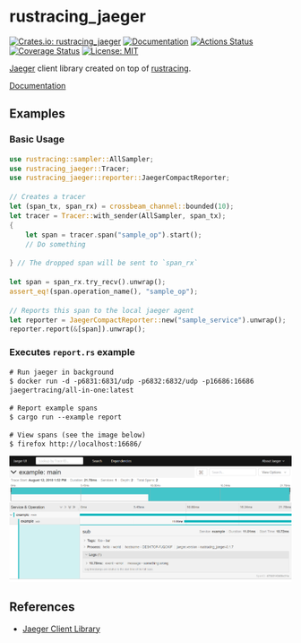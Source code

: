 rustracing_jaeger
=================

[![Crates.io: rustracing_jaeger](https://img.shields.io/crates/v/rustracing_jaeger.svg)](https://crates.io/crates/rustracing_jaeger)
[![Documentation](https://docs.rs/rustracing_jaeger/badge.svg)](https://docs.rs/rustracing_jaeger)
[![Actions Status](https://github.com/sile/rustracing_jaeger/workflows/CI/badge.svg)](https://github.com/sile/rustracing_jaeger/actions)
[![Coverage Status](https://coveralls.io/repos/github/sile/rustracing_jaeger/badge.svg?branch=master)](https://coveralls.io/github/sile/rustracing_jaeger?branch=master)
[![License: MIT](https://img.shields.io/badge/license-MIT-blue.svg)](LICENSE)

[Jaeger][jaeger] client library created on top of [rustracing].

[jaeger]: https://github.com/jaegertracing/jaeger
[rustracing]: https://crates.io/crates/rustracing

[Documentation](https://docs.rs/rustracing_jaeger)

Examples
--------

### Basic Usage

```rust
use rustracing::sampler::AllSampler;
use rustracing_jaeger::Tracer;
use rustracing_jaeger::reporter::JaegerCompactReporter;

// Creates a tracer
let (span_tx, span_rx) = crossbeam_channel::bounded(10);
let tracer = Tracer::with_sender(AllSampler, span_tx);
{
    let span = tracer.span("sample_op").start();
    // Do something

} // The dropped span will be sent to `span_rx`

let span = span_rx.try_recv().unwrap();
assert_eq!(span.operation_name(), "sample_op");

// Reports this span to the local jaeger agent
let reporter = JaegerCompactReporter::new("sample_service").unwrap();
reporter.report(&[span]).unwrap();
```

### Executes `report.rs` example

```console
# Run jaeger in background
$ docker run -d -p6831:6831/udp -p6832:6832/udp -p16686:16686 jaegertracing/all-in-one:latest

# Report example spans
$ cargo run --example report

# View spans (see the image below)
$ firefox http://localhost:16686/
```

![Jaeger UI](trace.png)

References
----------

- [Jaeger Client Library](https://github.com/jaegertracing/jaeger/blob/master/docs/client_libraries.md)
